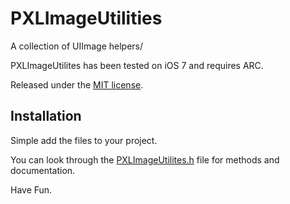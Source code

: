 PXLImageUtilities
===========
A collection of UIImage helpers/

PXLImageUtilites has been tested on iOS 7 and requires ARC.

Released under the [MIT license](LICENSE).

## Installation
Simple add the files to your project.

You can look through the [PXLImageUtilites.h](PXLImageUtilities.h) file for methods and documentation.

Have Fun.